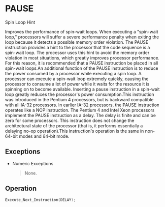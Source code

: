 # PAUSE

Spin Loop Hint

Improves the performance of spin-wait loops.
When executing a "spin-wait loop," processors will suffer a severe performance penalty when exiting the loop because it detects a possible memory order violation.
The PAUSE instruction provides a hint to the processor that the code sequence is a spin-wait loop.
The processor uses this hint to avoid the memory order violation in most situations, which greatly improves processor performance.
For this reason, it is recommended that a PAUSE instruction be placed in all spin-wait loops.An additional function of the PAUSE instruction is to reduce the power consumed by a processor while executing a spin loop.
A processor can execute a spin-wait loop extremely quickly, causing the processor to consume a lot of power while it waits for the resource it is spinning on to become available.
Inserting a pause instruction in a spin-wait loop greatly reduces the processor's power consumption.This instruction was introduced in the Pentium 4 processors, but is backward compatible with all IA-32 processors.
In earlier IA-32 processors, the PAUSE instruction operates like a NOP instruction.
The Pentium 4 and Intel Xeon processors implement the PAUSE instruction as a delay.
The delay is finite and can be zero for some processors.
This instruction does not change the architectural state of the processor (that is, it performs essentially a delaying no-op operation).This instruction's operation is the same in non-64-bit modes and 64-bit mode.

## Exceptions

- Numeric Exceptions
  > None.

## Operation

```C
Execute_Next_Instruction(DELAY);
```
